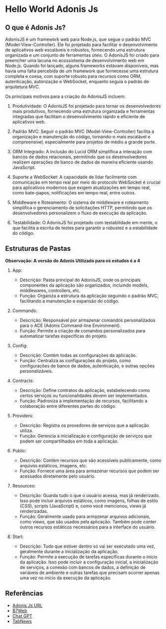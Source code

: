 # Hello World Adonis Js

## O que é Adonis Js?

AdonisJS é um framework web para Node.js, que segue o padrão MVC (Model-View-Controller). Ele foi projetado para facilitar o desenvolvimento de aplicativos web escaláveis e robustos, fornecendo uma estrutura organizada e um conjunto de ferramentas úteis. O AdonisJS foi criado para preencher uma lacuna no ecossistema de desenvolvimento web em Node.js. Quando foi lançado, alguns frameworks estavam disponíveis, mas havia uma falta percebida de um framework que fornecesse uma estrutura completa e coesa, com suporte robusto para recursos como ORM, autenticação, autorização e WebSocket, enquanto seguia o padrão de arquitetura MVC.

Os principais motivos para a criação do AdonisJS incluem:

1. Produtividade: O AdonisJS foi projetado para tornar os desenvolvedores mais produtivos, fornecendo uma estrutura organizada e ferramentas integradas que facilitam o desenvolvimento rápido e eficiente de aplicativos web.

2. Padrão MVC: Seguir o padrão MVC (Model-View-Controller) facilita a organização e manutenção do código, tornando-o mais escalável e compreensível, especialmente para projetos de médio a grande porte.

3. ORM Integrado: A inclusão do Lucid ORM simplifica a interação com bancos de dados relacionais, permitindo que os desenvolvedores realizem operações de banco de dados de maneira eficiente usando JavaScript.

4. Suporte a WebSocket: A capacidade de lidar facilmente com comunicação em tempo real por meio do protocolo WebSocket é crucial para aplicativos modernos que exigem atualizações em tempo real, como bate-papos, notificações em tempo real, entre outros.

5. Middleware e Roteamento: O sistema de middleware e roteamento simplifica o gerenciamento de solicitações HTTP, permitindo que os desenvolvedores personalizem o fluxo de execução da aplicação.

6. Testabilidade: O AdonisJS foi projetado com testabilidade em mente, o que facilita a escrita de testes para garantir a robustez e a estabilidade do código.

## Estruturas de Pastas

**Observação: A versão do Adonis Utilizado para os estudos é a 4**

1. App:
    - Descrição: Pasta principal do AdonisJS, onde os principais componentes da aplicação são organizados, incluindo models, middlewares, controllers, etc.
    - Função: Organiza a estrutura da aplicação seguindo o padrão MVC, facilitando a manutenção e expansão do código.

2. Commands:
    - Descrição: Responsável por armazenar comandos personalizados para o ACE (Adonis Command-line Environment).
    - Função: Permite a criação de comandos personalizados para automatizar tarefas específicas do projeto.

3. Config:
    - Descrição: Contém todas as configurações da aplicação.
    - Função: Centraliza as configurações do projeto, como configurações de banco de dados, autenticação, e outras opções personalizáveis.

4. Contracts:
    - Descrição: Define contratos da aplicação, estabelecendo como certos serviços ou funcionalidades devem ser implementados.
    - Função: Padroniza a implementação de recursos, facilitando a colaboração entre diferentes partes do código.

5. Providers:
    - Descrição: Registra os provedores de serviços que a aplicação utiliza.
    - Função: Gerencia a inicialização e configuração de serviços que podem ser compartilhados em toda a aplicação.

6. Public:
    - Descrição: Contém recursos que são acessíveis publicamente, como arquivos estáticos, imagens, etc.
    - Função: Fornece uma área para armazenar recursos que podem ser acessados diretamente pelo usuário.

7. Resources:
    - Descrição: Guarda tudo o que o usuário acessa, mas já renderizado. Isso pode incluir arquivos estáticos, como imagens, folhas de estilo (CSS), scripts (JavaScript) e, como você mencionou, views já renderizadas.
    - Função: Geralmente usado para armazenar arquivos adicionais, como views, que são usados pela aplicação. Também pode conter outros recursos estáticos necessários para a interface do usuário.

8. Start:
    - Descrição: Tudo que estiver dentro só vai ser executado uma vez, geralmente durante a inicialização da aplicação.
    - Função: Permite a execução de tarefas específicas durante o início da aplicação. Isso pode incluir a configuração inicial, a inicialização de serviços, a conexão com bancos de dados, a definição de variáveis de ambiente e outras tarefas que precisam ocorrer apenas uma vez no início da execução da aplicação.


## Referências

- [Adonis Js URL](https://docs.adonisjs.com/guides/introduction)
- [B7Web](https://lp.b7web.com.br/)
- [Chat GPT](https://chat.openai.com/)
- [TabNews](https://www.tabnews.com.br/)